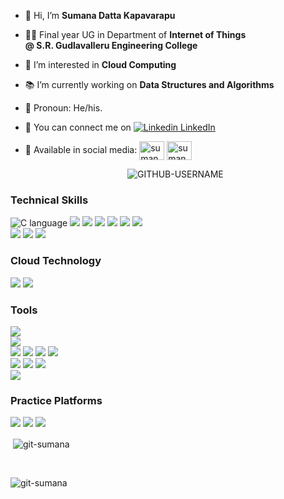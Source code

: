 - 👋 Hi, I’m <b>Sumana Datta Kapavarapu</b>
- 🧑‍🎓 Final year UG in Department of <b>Internet of Things</b><br>
  <b>@ S.R. Gudlavalleru Engineering College</b>
- 👀 I’m interested in <b>Cloud Computing</b>
- 📚 I’m currently working on <b>Data Structures and Algorithms</b>
- 👨 Pronoun: He/his.
- 🫶 You can connect me on [![Linkedin](https://i.stack.imgur.com/gVE0j.png) LinkedIn](https://https://www.linkedin.com/in/sumana-datta-kapavarapu-051959224//)
&nbsp;
- 📱 Available in social media: <a href="https://instagram.com/sumanaswags" target="blank"><img align="center" src="https://raw.githubusercontent.com/rahuldkjain/github-profile-readme-generator/master/src/images/icons/Social/instagram.svg" alt="sumanaswags" height="30" width="40" /></a></t>
<a href="https://twitter.com/sumanastweet" target="blank"><img align="center" src="https://raw.githubusercontent.com/rahuldkjain/github-profile-readme-generator/master/src/images/icons/Social/twitter.svg" alt="sumanastweet" height="30" width="40" /></a>

  <p align="center"> <img src="https://komarev.com/ghpvc/?username=GITHUB-USERNAME&label=Profile%20views&color=ce9927&style=flat" alt="GITHUB-USERNAME" /> </p>
<h3>Technical Skills</h3>

![C language](https://img.shields.io/badge/C-00599C?style=for-the-badge&logo=c&logoColor=white) 
![](https://img.shields.io/badge/Java-ED8B00?style=for-the-badge&logo=openjdk&logoColor=white) 
![](https://img.shields.io/badge/Python-14354C?style=for-the-badge&logo=python&logoColor=white) 
![](https://img.shields.io/badge/Go-00ADD8?style=for-the-badge&logo=go&logoColor=white)
![](https://img.shields.io/badge/HTML5-E34F26?style=for-the-badge&logo=html5&logoColor=white)
![](https://img.shields.io/badge/CSS3-1572B6?style=for-the-badge&logo=css3&logoColor=white)
![](https://img.shields.io/badge/jQuery-0769AD?style=for-the-badge&logo=jquery&logoColor=white)</br>
![](https://img.shields.io/badge/MongoDB-4EA94B?style=for-the-badge&logo=mongodb&logoColor=white)
![](https://img.shields.io/badge/Cassandra-1287B1?style=for-the-badge&logo=apache%20cassandra&logoColor=white)
![](https://img.shields.io/badge/MySQL-005C84?style=for-the-badge&logo=mysql&logoColor=white) <!-- ![](https://img.shields.io/badge/React-20232A?style=for-the-badge&logo=react&logoColor=61DAFB) --> 
</br>


<h3>Cloud Technology</h3>

![](https://img.shields.io/badge/microsoft%20azure-0089D6?style=for-the-badge&logo=microsoft-azure&logoColor=white)
![](https://img.shields.io/badge/Netlify-00C7B7?style=for-the-badge&logo=netlify&logoColor=white)

<h3>Tools</h3>

![](https://img.shields.io/badge/GitHub-100000?style=for-the-badge&logo=github&logoColor=white) </br>
![](https://img.shields.io/badge/Visual_Studio_Code-0078D4?style=for-the-badge&logo=visual%20studio%20code&logoColor=white)<br>
![](https://img.shields.io/badge/Made%20with-Jupyter-orange?style=for-the-badge&logo=Jupyter)
![](https://img.shields.io/badge/Eclipse-2C2255?style=for-the-badge&logo=eclipse&logoColor=white)
![](https://img.shields.io/badge/PyCharm-000000.svg?&style=for-the-badge&logo=PyCharm&logoColor=white)
![](https://img.shields.io/badge/Notepad++-90E59A.svg?style=for-the-badge&logo=notepad%2B%2B&logoColor=black) <br>
![](https://img.shields.io/badge/Arduino_IDE-00979D?style=for-the-badge&logo=arduino&logoColor=white)
![](https://img.shields.io/badge/Matlab-282C34?logo=matlab&logoColor=61DAFB) 
![](https://img.shields.io/badge/Octave-282C34?logo=Octave&logoColor=61DAFB) <br>
![](https://img.shields.io/badge/Android_Studio-3DDC84?style=for-the-badge&logo=android-studio&logoColor=white) <br>

<h3>Practice Platforms</h3>

![](https://img.shields.io/badge/Codewars-B1361E?style=for-the-badge&logo=Codewars&logoColor=white)
![](https://img.shields.io/badge/-LeetCode-FFA116?style=for-the-badge&logo=LeetCode&logoColor=black)
![](https://img.shields.io/badge/-Hackerrank-2EC866?style=for-the-badge&logo=HackerRank&logoColor=white) <br>
<p>&nbsp;<img align="center" src="https://github-readme-stats.vercel.app/api?username=git-sumana&show_icons=true&locale=en" alt="git-sumana" /></p> <br>
<p><img align="center" src="https://github-readme-streak-stats.herokuapp.com/?user=git-sumana&" alt="git-sumana" /></p>

![]()

<!---
git-sumana/git-sumana is a ✨ special ✨ repository because its `README.md` (this file) appears on your GitHub profile.
You can click the Preview link to take a look at your changes.
--->
